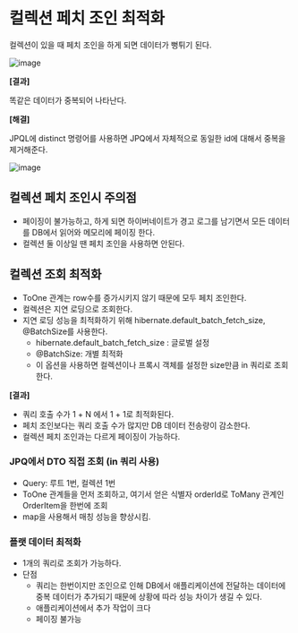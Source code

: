 # 컬렉션 페치 조인 최적화

컬렉션이 있을 때 페치 조인을 하게 되면 데이터가 뻥튀기 된다.

![image](https://user-images.githubusercontent.com/40904001/190541447-05af1000-6f72-4524-92d7-bf59600c5d33.png)

**[결과]**

똑같은 데이터가 중복되어 나타난다.

**[해결]**

JPQL에 distinct 명령어를 사용하면 JPQ에서 자체적으로 동일한 id에 대해서 중복을 제거해준다.

![image](https://user-images.githubusercontent.com/40904001/190541625-03001064-1249-4331-a21e-f9fecaa44fa1.png)



## 컬렉션 페치 조인시 주의점

- 페이징이 불가능하고, 하게 되면 하이버네이트가 경고 로그를 남기면서 모든 데이터를 DB에서 읽어와 메모리에 페이징 한다.
- 컬렉션 둘 이상일 땐 페치 조인을 사용하면 안된다.



## 컬렉션 조회 최적화

- ToOne 관계는 row수를 증가시키지 않기 때문에 모두 페치 조인한다.
- 컬렉션은 지연 로딩으로 조회한다.
- 지연 로딩 성능을 최적화하기 위해 hibernate.default_batch_fetch_size, @BatchSize를 사용한다.
  - hibernate.default_batch_fetch_size : 글로벌 설정
  - @BatchSize: 개별 최적화
  - 이 옵션을 사용하면 컬렉션이나 프록시 객체를 설정한 size만큼 in 쿼리로 조회한다.

**[결과]**

- 쿼리 호출 수가 1 + N 에서 1 + 1로 최적화된다.
- 페치 조인보다는 쿼리 호출 수가 많지만 DB 데이터 전송량이 감소한다.
- 컬렉션 페치 조인과는 다르게 페이징이 가능하다.



### JPQ에서 DTO 직접 조회 (in 쿼리 사용)

- Query: 루트 1번, 컬렉션 1번
- ToOne 관계들을 먼저 조회하고, 여기서 얻은 식별자 orderId로 ToMany 관계인 OrderItem을 한번에 조회
- map을 사용해서 매칭 성능을 향상시킴.



### 플랫 데이터 최적화

- 1개의 쿼리로 조회가 가능하다.
- 단점
  - 쿼리는 한번이지만 조인으로 인해 DB에서 애플리케이션에 전달하는 데이터에 중복 데이터가 추가되기 때문에 상황에 따라 성능 차이가 생길 수 있다.
  - 애플리케이션에서 추가 작업이 크다
  - 페이징 불가능